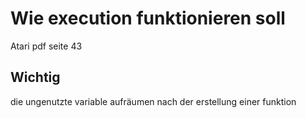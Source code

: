 # Wie execution funktionieren soll

Atari pdf seite 43

## Wichtig 
die ungenutzte variable aufräumen nach der erstellung einer funktion